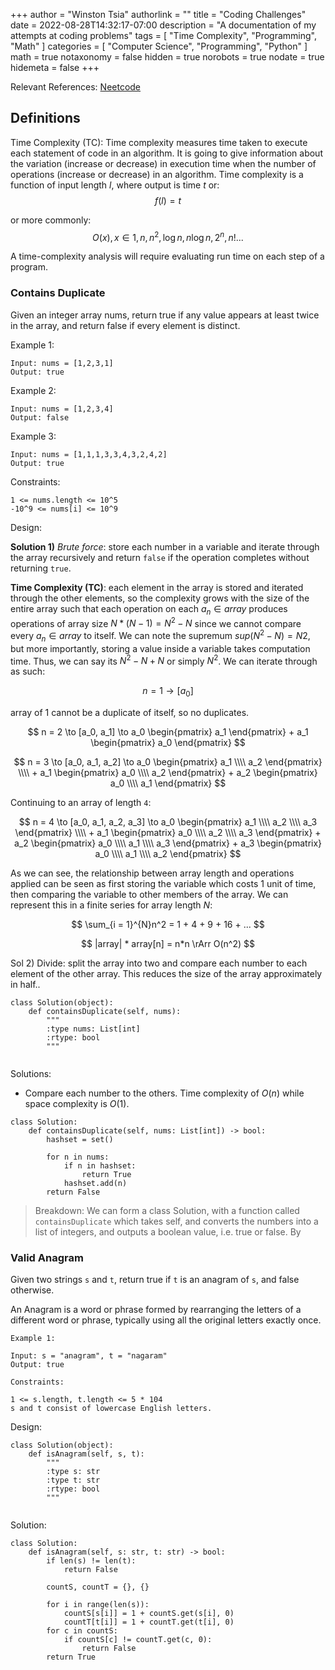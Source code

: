 +++
author = "Winston Tsia"
authorlink = ""
title = "Coding Challenges"
date = 2022-08-28T14:32:17-07:00
description = "A documentation of my attempts at coding problems"
tags = [
    "Time Complexity",
    "Programming",
    "Math"
]
categories = [
    "Computer Science",
    "Programming",
    "Python"
]
math = true
notaxonomy = false
hidden = true
norobots = true
nodate = true
hidemeta = false
+++

Relevant References: [Neetcode](https://neetcode.io/)

## Definitions
Time Complexity (TC): Time complexity measures time taken to execute each statement of code in an algorithm. It is going to give information about the variation (increase or decrease) in execution time when the number of operations (increase or decrease) in an algorithm. Time complexity is a function of input length $l$, where output is time $t$ or:
$$
f(l) = t
$$

or more commonly:
$$
O(x), x \in 1, n, n^2, \log n, n \log n, 2^n, n! ...
$$

A time-complexity analysis will require evaluating run time on each step of a program.
### Contains Duplicate

Given an integer array nums, return true if any value appears at least twice in the array, and return false if every element is distinct.

Example 1:
```
Input: nums = [1,2,3,1]
Output: true
```
Example 2:
```
Input: nums = [1,2,3,4]
Output: false
```
Example 3:
```
Input: nums = [1,1,1,3,3,4,3,2,4,2]
Output: true
```
Constraints:
```
1 <= nums.length <= 10^5
-10^9 <= nums[i] <= 10^9
```
Design: 

**Solution 1)** *Brute force*: store each number in a variable and iterate through the array recursively and return `false` if the operation completes without returning `true`.

**Time Complexity (TC)**: each element in the array is stored and iterated through the other elements, so the complexity grows with the size of the entire array such that each operation on each $a_n \in array$ produces operations of array size $N*(N-1) = N^2 - N$ since we cannot compare every $a_n \in array$ to itself. We can note the supremum $sup(N^2 - N) = N2$, but more importantly, storing a value inside a variable takes computation time. Thus, we can say its $N^2 -N +N$ or simply $N^2$.
We can iterate through as such:

$$
n = 1  \to [a_0]
$$

array of 1 cannot be a duplicate of itself, so no duplicates.

$$
n = 2  \to [a_0, a_1] \to a_0 \begin{pmatrix} a_1 \end{pmatrix} + a_1 \begin{pmatrix} a_0 \end{pmatrix} 
$$

$$
n = 3  \to [a_0, a_1, a_2] \to a_0 \begin{pmatrix} a_1 \\\\ a_2 \end{pmatrix} \\\\ + a_1 \begin{pmatrix} a_0 \\\\ a_2 \end{pmatrix} + a_2 \begin{pmatrix} a_0 \\\\ a_1 \end{pmatrix}
$$

Continuing to an array of length `4`:

$$
n = 4 \to [a_0, a_1, a_2, a_3] \to a_0 \begin{pmatrix} a_1 \\\\ a_2 \\\\ a_3 \end{pmatrix} \\\\ + a_1 \begin{pmatrix} a_0 \\\\ a_2 \\\\ a_3 \end{pmatrix} + a_2 \begin{pmatrix} a_0 \\\\ a_1 \\\\ a_3 \end{pmatrix} + a_3 \begin{pmatrix} a_0 \\\\ a_1 \\\\ a_2 \end{pmatrix}
$$

As we can see, the relationship between array length and operations applied can be seen as first storing the variable which costs 1 unit of time, then comparing the variable to other members of the array. We can represent this in a finite series for array length $N$:

$$
\sum_{i = 1}^{N}n^2 = 1 + 4 + 9 + 16 + ...
$$

$$
|array| * array[n] = n*n \rArr O(n^2)
$$

Sol 2) Divide: split the array into two and compare each number to each element of the other array. This reduces the size of the array approximately in half..

```
class Solution(object):
    def containsDuplicate(self, nums):
        """
        :type nums: List[int]
        :rtype: bool
        """
   
```
Solutions:
- Compare each number to the others. Time complexity of $O(n)$ while space complexity is $O(1)$.

```
class Solution:
    def containsDuplicate(self, nums: List[int]) -> bool:
        hashset = set()
        
        for n in nums:
            if n in hashset:
                return True
            hashset.add(n)
        return False
```
> Breakdown: We can form a class Solution, with a function called `containsDuplicate` which takes self, and converts the numbers into a list of integers, and outputs a boolean value, i.e. true or false. By 


### Valid Anagram
Given two strings `s` and `t`, return true if `t` is an anagram of `s`, and false otherwise.

An Anagram is a word or phrase formed by rearranging the letters of a different word or phrase, typically using all the original letters exactly once.
```
Example 1:

Input: s = "anagram", t = "nagaram"
Output: true
```

```
Constraints:

1 <= s.length, t.length <= 5 * 104
s and t consist of lowercase English letters.
```

Design:

```
class Solution(object):
    def isAnagram(self, s, t):
        """
        :type s: str
        :type t: str
        :rtype: bool
        """
        
```

Solution:
```
class Solution:
    def isAnagram(self, s: str, t: str) -> bool:
        if len(s) != len(t):
            return False
        
        countS, countT = {}, {}
        
        for i in range(len(s)):
            countS[s[i]] = 1 + countS.get(s[i], 0)
            countT[t[i]] = 1 + countT.get(t[i], 0)
        for c in countS:
            if countS[c] != countT.get(c, 0):
                return False
        return True
```